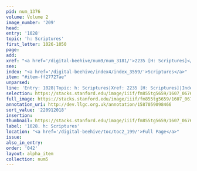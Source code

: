 ```yaml
---
pid: num_1376
volume: Volume 2
image_number: '209'
head:
entry: '1028'
topic: 'h: Scriptures'
first_letter: 1026-1050
page:
add:
xref: "<a href='/digital-beehive/num9/num_3181/'>2235 [H: Scriptures]</a>"
see:
index: "<a href='/digital-beehive/index4/index_3559/'>Scriptures</a>"
item: "#item-ff27727ae"
unparsed:
line: 'Entry: 1028|Topic: h: Scriptures|Xref: 2235 [H: Scriptures]|Index: Scriptures|#item-ff27727ae'
selection: https://stacks.stanford.edu/image/iiif/fm855tg5659/1607_0676/394,2018,2854,1089/full/0/default.jpg
full_image: https://stacks.stanford.edu/image/iiif/fm855tg5659/1607_0676/full/full/0/default.jpg
annotation_uri: http://dev.llgc.org.uk/annotation/1587059098466
sort_value: '220912018'
insertion:
thumbnail: https://stacks.stanford.edu/image/iiif/fm855tg5659/1607_0676/394,2018,600,180/250,/0/default.jpg
label: '1028. h: Scriptures'
location: "<a href='/digital-beehive/toc/toc2_199/'>Full Page</a>"
issue:
also_in_entry:
order: '042'
layout: alpha_item
collection: num5
---
```

